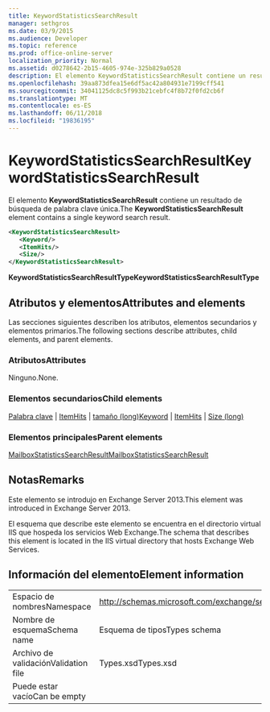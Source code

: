```yaml
---
title: KeywordStatisticsSearchResult
manager: sethgros
ms.date: 03/9/2015
ms.audience: Developer
ms.topic: reference
ms.prod: office-online-server
localization_priority: Normal
ms.assetid: d0278642-2b15-4605-974e-325b829a0528
description: El elemento KeywordStatisticsSearchResult contiene un resultado de búsqueda de palabra clave única.
ms.openlocfilehash: 39aa873dfea15e6df5ac42a804931e7199cff541
ms.sourcegitcommit: 34041125dc8c5f993b21cebfc4f8b72f0fd2cb6f
ms.translationtype: MT
ms.contentlocale: es-ES
ms.lasthandoff: 06/11/2018
ms.locfileid: "19836195"
---
```

# <a name="keywordstatisticssearchresult"></a><span data-ttu-id="a9bc5-103">KeywordStatisticsSearchResult</span><span class="sxs-lookup"><span data-stu-id="a9bc5-103">KeywordStatisticsSearchResult</span></span>

<span data-ttu-id="a9bc5-104">El elemento **KeywordStatisticsSearchResult** contiene un resultado de búsqueda de palabra clave única.</span><span class="sxs-lookup"><span data-stu-id="a9bc5-104">The **KeywordStatisticsSearchResult** element contains a single keyword search result.</span></span> 
  

  
```XML
<KeywordStatisticsSearchResult>
   <Keyword/>
   <ItemHits/>
   <Size/>
</KeywordStatisticsSearchResult>
```

 <span data-ttu-id="a9bc5-105">**KeywordStatisticsSearchResultType**</span><span class="sxs-lookup"><span data-stu-id="a9bc5-105">**KeywordStatisticsSearchResultType**</span></span>
## <a name="attributes-and-elements"></a><span data-ttu-id="a9bc5-106">Atributos y elementos</span><span class="sxs-lookup"><span data-stu-id="a9bc5-106">Attributes and elements</span></span>

<span data-ttu-id="a9bc5-107">Las secciones siguientes describen los atributos, elementos secundarios y elementos primarios.</span><span class="sxs-lookup"><span data-stu-id="a9bc5-107">The following sections describe attributes, child elements, and parent elements.</span></span>
  
### <a name="attributes"></a><span data-ttu-id="a9bc5-108">Atributos</span><span class="sxs-lookup"><span data-stu-id="a9bc5-108">Attributes</span></span>

<span data-ttu-id="a9bc5-109">Ninguno.</span><span class="sxs-lookup"><span data-stu-id="a9bc5-109">None.</span></span>
  
### <a name="child-elements"></a><span data-ttu-id="a9bc5-110">Elementos secundarios</span><span class="sxs-lookup"><span data-stu-id="a9bc5-110">Child elements</span></span>

<span data-ttu-id="a9bc5-111">[Palabra clave](keyword.md) | [ItemHits](itemhits.md) | [tamaño (long)](size-long.md)</span><span class="sxs-lookup"><span data-stu-id="a9bc5-111">[Keyword](keyword.md) | [ItemHits](itemhits.md) | [Size (long)](size-long.md)</span></span>
  
### <a name="parent-elements"></a><span data-ttu-id="a9bc5-112">Elementos principales</span><span class="sxs-lookup"><span data-stu-id="a9bc5-112">Parent elements</span></span>

[<span data-ttu-id="a9bc5-113">MailboxStatisticsSearchResult</span><span class="sxs-lookup"><span data-stu-id="a9bc5-113">MailboxStatisticsSearchResult</span></span>](mailboxstatisticssearchresult.md)
  
## <a name="remarks"></a><span data-ttu-id="a9bc5-114">Notas</span><span class="sxs-lookup"><span data-stu-id="a9bc5-114">Remarks</span></span>

<span data-ttu-id="a9bc5-115">Este elemento se introdujo en Exchange Server 2013.</span><span class="sxs-lookup"><span data-stu-id="a9bc5-115">This element was introduced in Exchange Server 2013.</span></span>
  
<span data-ttu-id="a9bc5-116">El esquema que describe este elemento se encuentra en el directorio virtual IIS que hospeda los servicios Web Exchange.</span><span class="sxs-lookup"><span data-stu-id="a9bc5-116">The schema that describes this element is located in the IIS virtual directory that hosts Exchange Web Services.</span></span>
  
## <a name="element-information"></a><span data-ttu-id="a9bc5-117">Información del elemento</span><span class="sxs-lookup"><span data-stu-id="a9bc5-117">Element information</span></span>

|||
|:-----|:-----|
|<span data-ttu-id="a9bc5-118">Espacio de nombres</span><span class="sxs-lookup"><span data-stu-id="a9bc5-118">Namespace</span></span>  <br/> |http://schemas.microsoft.com/exchange/services/2006/types  <br/> |
|<span data-ttu-id="a9bc5-119">Nombre de esquema</span><span class="sxs-lookup"><span data-stu-id="a9bc5-119">Schema name</span></span>  <br/> |<span data-ttu-id="a9bc5-120">Esquema de tipos</span><span class="sxs-lookup"><span data-stu-id="a9bc5-120">Types schema</span></span>  <br/> |
|<span data-ttu-id="a9bc5-121">Archivo de validación</span><span class="sxs-lookup"><span data-stu-id="a9bc5-121">Validation file</span></span>  <br/> |<span data-ttu-id="a9bc5-122">Types.xsd</span><span class="sxs-lookup"><span data-stu-id="a9bc5-122">Types.xsd</span></span>  <br/> |
|<span data-ttu-id="a9bc5-123">Puede estar vacío</span><span class="sxs-lookup"><span data-stu-id="a9bc5-123">Can be empty</span></span>  <br/> ||
   

